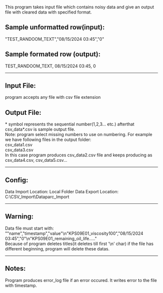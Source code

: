 This program takes input file which contains noisy data and give an output file with cleared data with specified format.

## Sample unformatted row(input):
\"TEST_RANDOOM_TEXT\",\"08/15/2024 03:45\",\"0\"
## Sample formated row (output): 
TEST_RANDOOM_TEXT, 08/15/2024 03:45, 0

<hr /> 

## Input File:
program accepts any file with csv file extension
## Output File:
\* symbol represents the sequential number(1,2,3... etc.) afterthat csv_data*.csv is sample output file. <br />
Note: program select missing numbers to use on numbering. For example we have following files in the output folder: <br />
csv_data1.csv <br />
csv_data3.csv <br />
In this case program produces csv_data2.csv file and keeps producing as csv_data4.csv, csv_data5.csv... 

<hr /> 

## Config:
Data Import Location: Local Folder
Data Export Location: C:\CSV_Import\Dataparc_Import

<hr /> 

## Warning:
Data file must start with: <br />
 "\"name\",\"timestamp\",\"value\"\n\"KPS09E01_viscosity100\",\"08/15/2024 03:45\",\"0\"\n\"KPS09E01_remaining_oil_life\....." <br />
Because of program deletes titles(it deletes till first '\n' char) if the file has different beginning, program will delete these datas.

<hr /> 

## Notes:
Program produces error_log file if an error occured. It writes error to the file with timestamp.
